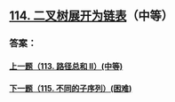 ## [114. 二叉树展开为链表](https://leetcode-cn.com/problems/flatten-binary-tree-to-linked-list/)（中等）





### 答案：



#### [上一题（113. 路径总和 II）(中等)](https://github.com/sdwwld/leetCode/blob/master/src/main/java/com/wld/java/leetcode/leetCode0113.md)

#### [下一题（115. 不同的子序列）(困难)](https://github.com/sdwwld/leetCode/blob/master/src/main/java/com/wld/java/leetcode/leetCode0115.md)